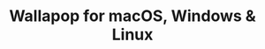 ---
name: Wallapop
url: 'https://es.wallapop.com/'
category: Shopping
title: 'Wallapop for macOS, Windows & Linux'
key: wallapop

---